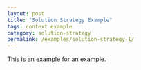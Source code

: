```yaml
---
layout: post
title: "Solution Strategy Example"
tags: context example 
category: solution-strategy
permalink: /examples/solution-strategy-1/
---
```


This is an example for an example.